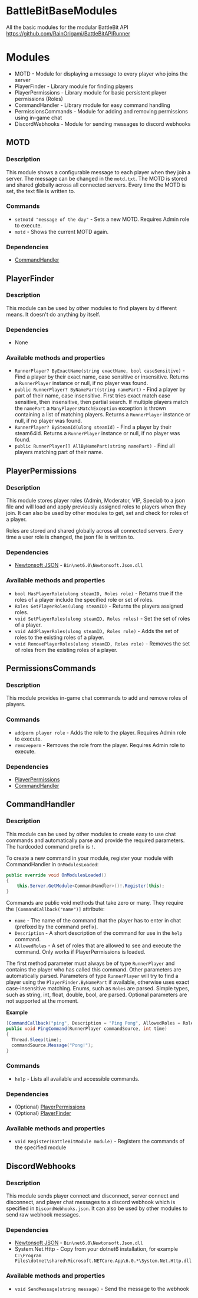 # BattleBitBaseModules
All the basic modules for the modular BattleBit API https://github.com/RainOrigami/BattleBitAPIRunner

# Modules
- MOTD - Module for displaying a message to every player who joins the server
- PlayerFinder - Library module for finding players
- PlayerPermissions - Library module for basic persistent player permissions (Roles)
- CommandHandler - Library module for easy command handling
- PermissionsCommands - Module for adding and removing permissions using in-game chat
- DiscordWebhooks - Module for sending messages to discord webhooks

## MOTD
### Description
This module shows a configurable message to each player when they join a server.
The message can be changed in the `motd.txt`.
The MOTD is stored and shared globally across all connected servers. Every time the MOTD is set, the text file is written to.

### Commands
- `setmotd "message of the day"` - Sets a new MOTD. Requires Admin role to execute.
- `motd` - Shows the current MOTD again.

### Dependencies
- [CommandHandler](https://github.com/RainOrigami/BattleBitBaseModules/blob/main/CommandHandler.cs)

## PlayerFinder
### Description
This module can be used by other modules to find players by different means. It doesn't do anything by itself.

### Dependencies
- None

### Available methods and properties
- `RunnerPlayer? ByExactName(string exactName, bool caseSensitive)` - Find a player by their exact name, case sensitive or insensitive. Returns a `RunnerPlayer` instance or null, if no player was found.
- `public RunnerPlayer? ByNamePart(string namePart)` - Find a player by part of their name, case insensitive. First tries exact match case sensitive, then insensitive, then partial search. If multiple players match the `namePart` a `ManyPlayersMatchException` exception is thrown containing a list of matching players. Returns a `RunnerPlayer` instance or null, if no player was found.
- `RunnerPlayer? BySteamId(ulong steamId)` - Find a player by their steam64id. Returns a `RunnerPlayer` instance or null, if no player was found.
- `public RunnerPlayer[] AllByNamePart(string namePart)` - Find all players matching part of their name.

## PlayerPermissions
### Description
This module stores player roles (Admin, Moderator, VIP, Special) to a json file and will load and apply previously assigned roles to players when they join.
It can also be used by other modules to get, set and check for roles of a player.

Roles are stored and shared globally across all connected servers. Every time a user role is changed, the json file is written to.

### Dependencies
- [Newtonsoft JSON](https://github.com/JamesNK/Newtonsoft.Json/releases) - `Bin\net6.0\Newtonsoft.Json.dll`

### Available methods and properties
- `bool HasPlayerRole(ulong steamID, Roles role)` - Returns true if the roles of a player include the specified role or set of roles.
- `Roles GetPlayerRoles(ulong steamID)` - Returns the players assigned roles.
- `void SetPlayerRoles(ulong steamID, Roles roles)` - Set the set of roles of a player.
- `void AddPlayerRoles(ulong steamID, Roles role)` - Adds the set of roles to the existing roles of a player.
- `void RemovePlayerRoles(ulong steamID, Roles role)` - Removes the set of roles from the existing roles of a player.

## PermissionsCommands
### Description
This module provides in-game chat commands to add and remove roles of players.

### Commands
- `addperm player role` - Adds the role to the player. Requires Admin role to execute.
- `removeperm` - Removes the role from the player. Requires Admin role to execute.

### Dependencies
- [PlayerPermissions](https://github.com/RainOrigami/BattleBitBaseModules/blob/main/PlayerPermissions.cs)
- [CommandHandler](https://github.com/RainOrigami/BattleBitBaseModules/blob/main/CommandHandler.cs)

## CommandHandler
### Description
This module can be used by other modules to create easy to use chat commands and automatically parse and provide the required parameters.
The hardcoded command prefix is `!`.

To create a new command in your module, register your module with CommandHandler in `OnModulesLoaded`:
```cs
public override void OnModulesLoaded()
{
    this.Server.GetModule<CommandHandler>()!.Register(this);
}
```

Commands are public void methods that take zero or many.
They require the `[CommandCallback("name")]` attribute:
- `name` - The name of the command that the player has to enter in chat (prefixed by the command prefix).
- `Description` - A short description of the command for use in the `help` command.
- `AllowedRoles` - A set of roles that are allowed to see and execute the command. Only works if PlayerPermissions is loaded.

The first method parameter must always be of type `RunnerPlayer` and contains the player who has called this command.
Other parameters are automatically parsed. Parameters of type `RunnerPlayer` will try to find a player using the `PlayerFinder.ByNamePart` if available, otherwise uses exact case-insensitive matching. Enums, such as `Roles` are parsed. Simple types, such as string, int, float, double, bool, are parsed.
Optional parameters are not supported at the moment.

**Example**
```cs
[CommandCallback("ping", Description = "Ping Pong", AllowedRoles = Roles.VIP)]
public void PingCommand(RunnerPlayer commandSource, int time)
{
  Thread.Sleep(time);
  commandSource.Message("Pong!");
}
```

### Commands
- `help` - Lists all available and accessible commands.

### Dependencies
- (Optional) [PlayerPermissions](https://github.com/RainOrigami/BattleBitBaseModules/blob/main/PlayerPermissions.cs)
- (Optional) [PlayerFinder](https://github.com/RainOrigami/BattleBitBaseModules/blob/main/PlayerFinder.cs)

### Available methods and properties
- `void Register(BattleBitModule module)` - Registers the commands of the specified module

## DiscordWebhooks
### Description
This module sends player connect and disconnect, server connect and disconnect, and player chat messages to a discord webhook which is specified in `DiscordWebhooks.json`.
It can also be used by other modules to send raw webhook messages.

### Dependencies
- [Newtonsoft JSON](https://github.com/JamesNK/Newtonsoft.Json/releases) - `Bin\net6.0\Newtonsoft.Json.dll`
- System.Net.Http - Copy from your dotnet6 installation, for example `C:\Program Files\dotnet\shared\Microsoft.NETCore.App\6.0.*\System.Net.Http.dll`

### Available methods and properties
- `void SendMessage(string message)` - Send the message to the webhook
